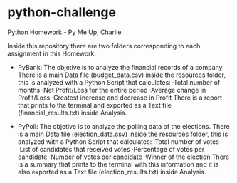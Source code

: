 # python-challenge
Python Homework - Py Me Up, Charlie

Inside this repository there are two folders corresponding to each assignment in this Homework. 

- PyBank: The objetive is to analyze the financial records of a company. There is a main Data file (budget_data.csv) inside the resources folder, this is analyzed with a Python Script that calculates:
    ·Total number of months
    ·Net Profit/Loss for the entire period
    ·Average change in Profit/Loss
    ·Greatest increase and decrease in Profit
There is a report that prints to the terminal and exported as a Text file (financial_results.txt) inside Analysis. 

- PyPoll: The objetive is to analyze the polling data of the elections. There is a main Data file (election_data.csv) inside the resources folder, this is analyzed with a Python Script that calculates:
    ·Total number of votes
    ·List of candidates that received votes
    ·Percentage of votes per candidate
    ·Number of votes per candidate
    ·Winner of the election
There is a summary that prints to the terminal with this information and it is also exported as a Text file (election_results.txt) inside Analysis. 
